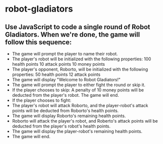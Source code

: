 # robot-gladiators

## Use JavaScript to code a single round of Robot Gladiators. When we're done, the game will follow this sequence:

- The game will prompt the player to name their robot.
- The player's robot will be initialized with the following properties:
  100 health points
  10 attack points
  10 money points
- The player's opponent, Roborto, will be initialized with the following properties:
  50 health points
  12 attack points
- The game will display "Welcome to Robot Gladiators!"
- The game will prompt the player to either fight the round or skip it.
- If the player chooses to skip:
  A penalty of 10 money points will be deducted from the player's robot.
  The game will end.
- If the player chooses to fight:
- The player's robot will attack Roborto, and the player-robot's attack points will be deducted from Roborto's health points.
- The game will display Roborto's remaining health points.
- Roborto will attack the player's robot, and Roberto's attack points will be deducted from the player's robot's health points.
- The game will display the player-robot's remaining health points.
- The game will end.
